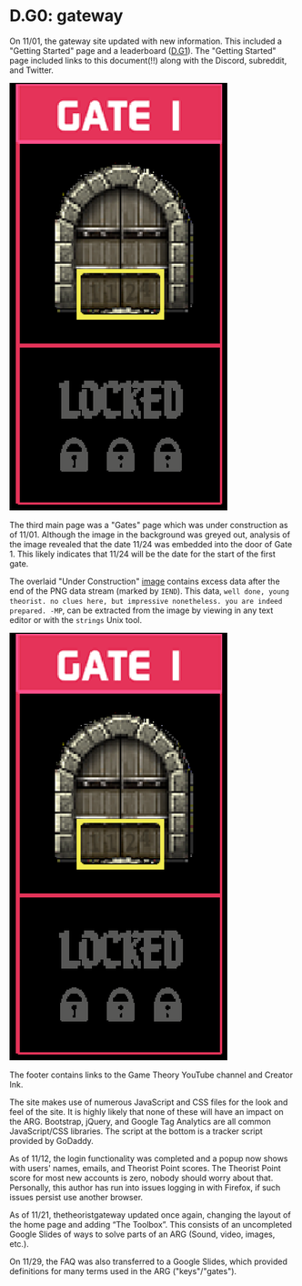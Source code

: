 # D.G0: gateway

On 11/01, the gateway site updated with new information.
This included a "Getting Started" page and a leaderboard \([D.G1](d.g1-leaderboard.md)\).
The "Getting Started" page included links to this document\(!!\) along with the Discord, subreddit, and Twitter.

![Gate 1 with release date](../assets/0.d.g0.gate-1.png)

The third main page was a "Gates" page which was under construction as of 11/01.
Although the image in the background was greyed out, analysis of the image revealed that the date 11/24 was embedded into the door of Gate 1.
This likely indicates that 11/24 will be the date for the start of the first gate.

The overlaid "Under Construction" [image](https://www.thetheoristgateway.com/tenretniolleh/images/gates/underconstruction_icon.png) contains excess data after the end of the PNG data stream \(marked by `IEND`\). This data,
`well done, young theorist. no clues here, but impressive nonetheless. you are indeed prepared. -MP`,
can be extracted from the image by viewing in any text editor or with the `strings` Unix tool.

![Dialog box with theorist points](../assets/0.d.g0.gate-1.png)

The footer contains links to the Game Theory YouTube channel and Creator Ink.

The site makes use of numerous JavaScript and CSS files for the look and feel of the site.
It is highly likely that none of these will have an impact on the ARG.
Bootstrap, jQuery, and Google Tag Analytics are all common JavaScript/CSS libraries.
The script at the bottom is a tracker script provided by GoDaddy.

As of 11/12, the login functionality was completed and a popup now shows with users' names, emails, and Theorist Point scores.
The Theorist Point score for most new accounts is zero, nobody should worry about that.
Personally, this author has run into issues logging in with Firefox, if such issues persist use another browser.

As of 11/21, thetheoristgateway updated once again, changing the layout of the home page and adding “The Toolbox”.
This consists of an uncompleted Google Slides of ways to solve parts of an ARG \(Sound, video, images, etc.\).

On 11/29, the FAQ was also transferred to a Google Slides, which provided definitions for many terms used in the ARG \("keys"/"gates"\).
